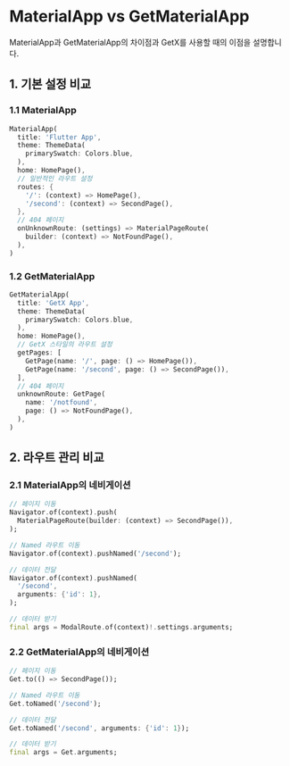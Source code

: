 # MaterialApp vs GetMaterialApp

MaterialApp과 GetMaterialApp의 차이점과 GetX를 사용할 때의 이점을 설명합니다.

## 1. 기본 설정 비교

### 1.1 MaterialApp
```dart
MaterialApp(
  title: 'Flutter App',
  theme: ThemeData(
    primarySwatch: Colors.blue,
  ),
  home: HomePage(),
  // 일반적인 라우트 설정
  routes: {
    '/': (context) => HomePage(),
    '/second': (context) => SecondPage(),
  },
  // 404 페이지
  onUnknownRoute: (settings) => MaterialPageRoute(
    builder: (context) => NotFoundPage(),
  ),
)
```

### 1.2 GetMaterialApp
```dart
GetMaterialApp(
  title: 'GetX App',
  theme: ThemeData(
    primarySwatch: Colors.blue,
  ),
  home: HomePage(),
  // GetX 스타일의 라우트 설정
  getPages: [
    GetPage(name: '/', page: () => HomePage()),
    GetPage(name: '/second', page: () => SecondPage()),
  ],
  // 404 페이지
  unknownRoute: GetPage(
    name: '/notfound',
    page: () => NotFoundPage(),
  ),
)
```

## 2. 라우트 관리 비교

### 2.1 MaterialApp의 네비게이션
```dart
// 페이지 이동
Navigator.of(context).push(
  MaterialPageRoute(builder: (context) => SecondPage()),
);

// Named 라우트 이동
Navigator.of(context).pushNamed('/second');

// 데이터 전달
Navigator.of(context).pushNamed(
  '/second',
  arguments: {'id': 1},
);

// 데이터 받기
final args = ModalRoute.of(context)!.settings.arguments;
```

### 2.2 GetMaterialApp의 네비게이션
```dart
// 페이지 이동
Get.to(() => SecondPage());

// Named 라우트 이동
Get.toNamed('/second');

// 데이터 전달
Get.toNamed('/second', arguments: {'id': 1});

// 데이터 받기
final args = Get.arguments;
```